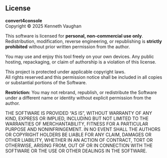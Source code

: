 ## License

**convert4console**  
Copyright © 2025 Kenneth Vaughan

This software is licensed for **personal, non-commercial use only**. Redistribution, modification, reverse engineering, or republishing is **strictly prohibited** without prior written permission from the author.

You may use and enjoy this tool freely on your own devices. Any public hosting, repackaging, or claim of authorship is a violation of this license.

This project is protected under applicable copyright laws.  
All rights reserved.and this permission notice shall be included in all
copies or substantial portions of the Software.

**Restriction:** You may not rebrand, republish, or redistribute the Software under a different name or identity without explicit permission from the author.

THE SOFTWARE IS PROVIDED “AS IS”, WITHOUT WARRANTY OF ANY KIND, EXPRESS OR
IMPLIED, INCLUDING BUT NOT LIMITED TO THE WARRANTIES OF MERCHANTABILITY,
FITNESS FOR A PARTICULAR PURPOSE AND NONINFRINGEMENT. IN NO EVENT SHALL THE
AUTHORS OR COPYRIGHT HOLDERS BE LIABLE FOR ANY CLAIM, DAMAGES OR OTHER
LIABILITY, WHETHER IN AN ACTION OF CONTRACT, TORT OR OTHERWISE, ARISING FROM,
OUT OF OR IN CONNECTION WITH THE SOFTWARE OR THE USE OR OTHER DEALINGS IN THE
SOFTWARE.
